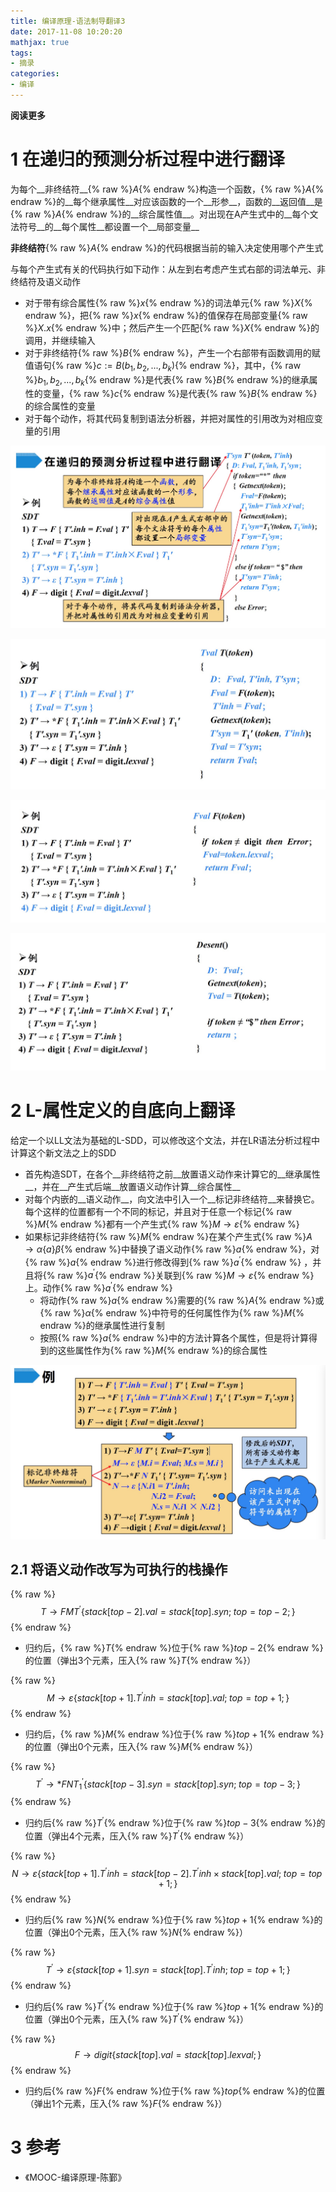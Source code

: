 ```yaml
---
title: 编译原理-语法制导翻译3
date: 2017-11-08 10:20:20
mathjax: true
tags: 
- 摘录
categories: 
- 编译
---
```


__阅读更多__

<!--more-->

# 1 在递归的预测分析过程中进行翻译

为每个__非终结符__{% raw %}$A${% endraw %}构造一个函数，{% raw %}$A${% endraw %}的__每个继承属性__对应该函数的一个__形参__，函数的__返回值__是{% raw %}$A${% endraw %}的__综合属性值__。对出现在A产生式中的__每个文法符号__的__每个属性__都设置一个__局部变量__

__非终结符__{% raw %}$A${% endraw %}的代码根据当前的输入决定使用哪个产生式

与每个产生式有关的代码执行如下动作：从左到右考虑产生式右部的词法单元、非终结符及语义动作

* 对于带有综合属性{% raw %}$x${% endraw %}的词法单元{% raw %}$X${% endraw %}，把{% raw %}$x${% endraw %}的值保存在局部变量{% raw %}$X.x${% endraw %}中；然后产生一个匹配{% raw %}$X${% endraw %}的调用，并继续输入
* 对于非终结符{% raw %}$B${% endraw %}，产生一个右部带有函数调用的赋值语句{% raw %}$c := B(b_1, b_2, ..., b_k)${% endraw %}，其中，{% raw %}$b_1, b_2, ..., b_k${% endraw %}是代表{% raw %}$B${% endraw %}的继承属性的变量，{% raw %}$c${% endraw %}是代表{% raw %}$B${% endraw %}的综合属性的变量
* 对于每个动作，将其代码复制到语法分析器，并把对属性的引用改为对相应变量的引用

![fig1](/images/编译原理-语法制导翻译3/fig1.jpg)

![fig2](/images/编译原理-语法制导翻译3/fig2.jpg)

![fig3](/images/编译原理-语法制导翻译3/fig3.jpg)

![fig4](/images/编译原理-语法制导翻译3/fig4.jpg)

# 2 L-属性定义的自底向上翻译

给定一个以LL文法为基础的L-SDD，可以修改这个文法，并在LR语法分析过程中计算这个新文法之上的SDD

* 首先构造SDT，在各个__非终结符之前__放置语义动作来计算它的__继承属性__，并在__产生式后端__放置语义动作计算__综合属性__
* 对每个内嵌的__语义动作__，向文法中引入一个__标记非终结符__来替换它。每个这样的位置都有一个不同的标记，并且对于任意一个标记{% raw %}$M${% endraw %}都有一个产生式{% raw %}$M \to \varepsilon${% endraw %}
* 如果标记非终结符{% raw %}$M${% endraw %}在某个产生式{% raw %}$A \to \alpha \{ a \} \beta${% endraw %}中替换了语义动作{% raw %}$a${% endraw %}，对{% raw %}$a${% endraw %}进行修改得到{% raw %}$a^{\prime}${% endraw %} ，并且将{% raw %}$a^{\prime}${% endraw %}关联到{% raw %}$M \to \varepsilon${% endraw %}上。动作{% raw %}$a^{\prime}${% endraw %}
    * 将动作{% raw %}$a${% endraw %}需要的{% raw %}$A${% endraw %}或{% raw %}$\alpha${% endraw %}中符号的任何属性作为{% raw %}$M${% endraw %}的继承属性进行复制
    * 按照{% raw %}$a${% endraw %}中的方法计算各个属性，但是将计算得到的这些属性作为{% raw %}$M${% endraw %}的综合属性

![fig5](/images/编译原理-语法制导翻译3/fig5.jpg)

## 2.1 将语义动作改写为可执行的栈操作

{% raw %}$$
T \to FMT^{\prime} \{ stack[top-2].val = stack[top].syn;\;top = top-2; \}
$${% endraw %}

* 归约后，{% raw %}$T${% endraw %}位于{% raw %}$top-2${% endraw %}的位置（弹出3个元素，压入{% raw %}$T${% endraw %}）

{% raw %}$$
M \to \varepsilon \{ stack[top+1]. T^{\prime}inh = stack[top].val;\;top = top+1; \}
$${% endraw %}

* 归约后，{% raw %}$M${% endraw %}位于{% raw %}$top+1${% endraw %}的位置（弹出0个元素，压入{% raw %}$M${% endraw %}）

{% raw %}$$
T^{\prime} \to * FNT_1^{\prime} \{ stack[top-3].syn = stack[top].syn;\;top = top-3; \}
$${% endraw %}

* 归约后{% raw %}$T^{\prime}${% endraw %}位于{% raw %}$top-3${% endraw %}的位置（弹出4个元素，压入{% raw %}$T^{\prime}${% endraw %}）

{% raw %}$$
N \to \varepsilon \{ stack[top+1].T^{\prime}inh = stack[top-2].T^{\prime}inh \times stack[top].val;\;top = top+1; \}
$${% endraw %}

* 归约后{% raw %}$N${% endraw %}位于{% raw %}$top+1${% endraw %}的位置（弹出0个元素，压入{% raw %}$N${% endraw %}）

{% raw %}$$
T^{\prime} \to \varepsilon \{ stack[top+1].syn = stack[top].T^{\prime}inh;\;top = top+1; \}
$${% endraw %}

* 归约后{% raw %}$T^{\prime}${% endraw %}位于{% raw %}$top+1${% endraw %}的位置（弹出0个元素，压入{% raw %}$T^{\prime}${% endraw %}）

{% raw %}$$
F \to digit \{ stack[top].val = stack[top].lexval; \}
$${% endraw %}

* 归约后{% raw %}$F${% endraw %}位于{% raw %}$top${% endraw %}的位置（弹出1个元素，压入{% raw %}$F${% endraw %}）

# 3 参考

* 《MOOC-编译原理-陈鄞》

